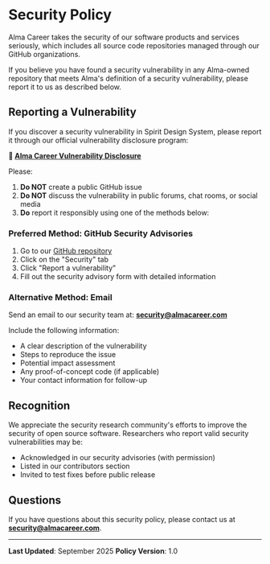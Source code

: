 # Security Policy

Alma Career takes the security of our software products and services seriously, which includes all source code repositories managed through our GitHub organizations.

If you believe you have found a security vulnerability in any Alma-owned repository that meets Alma's definition of a security vulnerability, please report it to us as described below.

## Reporting a Vulnerability

If you discover a security vulnerability in Spirit Design System, please report it through our official vulnerability disclosure program:

<!-- lint disable no-emphasis-as-heading -- this is important -->

**🔗 [Alma Career Vulnerability Disclosure][alma-vulnerability-disclosure]**

Please:

1. **Do NOT** create a public GitHub issue
2. **Do NOT** discuss the vulnerability in public forums, chat rooms, or social media
3. **Do** report it responsibly using one of the methods below:

### Preferred Method: GitHub Security Advisories

1. Go to our [GitHub repository][spirit-design-system-repository]
2. Click on the "Security" tab
3. Click "Report a vulnerability"
4. Fill out the security advisory form with detailed information

### Alternative Method: Email

Send an email to our security team at: **security@almacareer.com**

Include the following information:

- A clear description of the vulnerability
- Steps to reproduce the issue
- Potential impact assessment
- Any proof-of-concept code (if applicable)
- Your contact information for follow-up

## Recognition

We appreciate the security research community's efforts to improve the security of open source software. Researchers who report valid security vulnerabilities may be:

- Acknowledged in our security advisories (with permission)
- Listed in our contributors section
- Invited to test fixes before public release

## Questions

If you have questions about this security policy, please contact us at **security@almacareer.com**.

---

**Last Updated**: September 2025
**Policy Version**: 1.0

[alma-vulnerability-disclosure]: https://www.almacareer.com/vulnerability-disclosure
[spirit-design-system-repository]: https://github.com/lmc-eu/spirit-design-system
